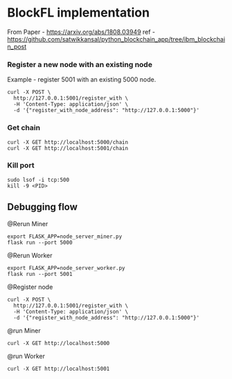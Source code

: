 # BlockFL implementation
From Paper - https://arxiv.org/abs/1808.03949
ref - https://github.com/satwikkansal/python_blockchain_app/tree/ibm_blockchain_post
### Register a new node with an existing node
Example - register 5001 with an existing 5000 node.
```
curl -X POST \
  http://127.0.0.1:5001/register_with \
  -H 'Content-Type: application/json' \
  -d '{"register_with_node_address": "http://127.0.0.1:5000"}'
```

### Get chain
```
curl -X GET http://localhost:5000/chain
curl -X GET http://localhost:5001/chain
```

### Kill port
```
sudo lsof -i tcp:500
kill -9 <PID>  
```

## Debugging flow
@Rerun Miner
```
export FLASK_APP=node_server_miner.py
flask run --port 5000
```
@Rerun Worker
```
export FLASK_APP=node_server_worker.py
flask run --port 5001
```
@Register node
```
curl -X POST \
  http://127.0.0.1:5001/register_with \
  -H 'Content-Type: application/json' \
  -d '{"register_with_node_address": "http://127.0.0.1:5000"}'
```
@run Miner
```
curl -X GET http://localhost:5000
```
@run Worker
```
curl -X GET http://localhost:5001
```